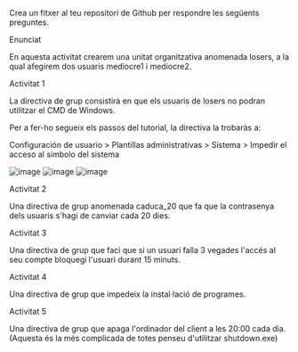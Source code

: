 Crea un fitxer al teu repositori de Github per respondre les següents preguntes.

Enunciat

En aquesta activitat crearem una unitat organitzativa anomenada losers, a la qual afegirem dos usuaris mediocre1 i mediocre2.

Activitat 1

La directiva de grup consistirà en que els usuaris de losers no podran utilitzar el CMD de Windows.

Per a fer-ho segueix els passos del tutorial, la directiva la trobaràs a:

Configuración de usuario > Plantillas administrativas > Sistema > Impedir el acceso al símbolo del sistema

![image](https://github.com/user-attachments/assets/8ccb2172-8b44-4911-b91c-7728b7a45617)
![image](https://github.com/user-attachments/assets/2d107bf0-04b5-4596-a01f-027584df5ab7)
![image](https://github.com/user-attachments/assets/4ded8149-2506-46c9-810d-6e758c556f6b)



Activitat 2

Una directiva de grup anomenada caduca_20 que fa que la contrasenya dels usuaris s'hagi de canviar cada 20 dies.

Activitat 3

Una directiva de grup que faci que si un usuari falla 3 vegades l'accés al seu compte bloquegi l'usuari durant 15 minuts.

Activitat 4

Una directiva de grup que impedeix la instal·lació de programes.

Activitat 5

Una directiva de grup que apaga l'ordinador del client a les 20:00 cada dia. (Aquesta és la més complicada de totes penseu d'utilitzar shutdown.exe)

